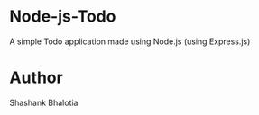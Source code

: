 # Node-js-Todo
A simple Todo application made using Node.js (using Express.js)

# Author
Shashank Bhalotia
